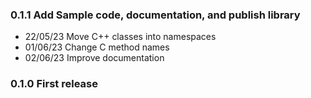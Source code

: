 ### 0.1.1 Add Sample code, documentation, and publish library
- 22/05/23 Move C++ classes into namespaces
- 01/06/23 Change C method names
- 02/06/23 Improve documentation

### 0.1.0 First release
